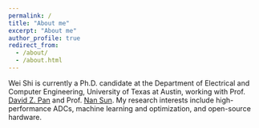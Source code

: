 ```yaml
---
permalink: /
title: "About me"
excerpt: "About me"
author_profile: true
redirect_from: 
  - /about/
  - /about.html
---
```


Wei Shi is currently a Ph.D. candidate at the Department of Electrical and Computer Engineering, University of Texas at Austin, working with Prof. [David Z. Pan](http://www.ece.utexas.edu/~dpan/) and Prof. [Nan Sun](https://www.sunresearchgroup.top/zh/). My research interests include high-performance ADCs, machine learning and optimization, and open-source hardware.
